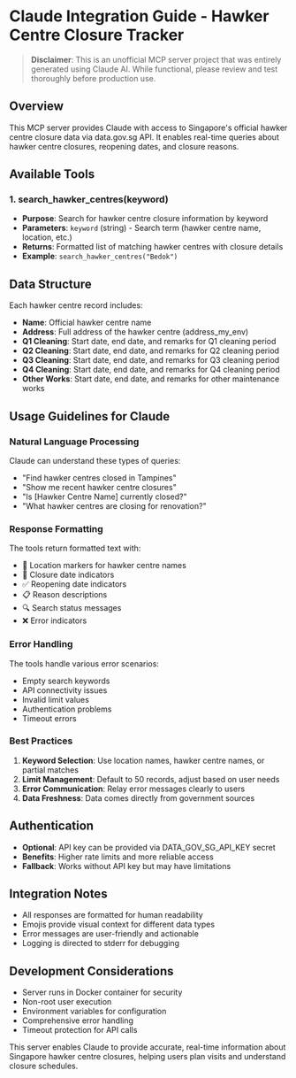 # Claude Integration Guide - Hawker Centre Closure Tracker

> **Disclaimer**: This is an unofficial MCP server project that was entirely generated using Claude AI. While functional, please review and test thoroughly before production use.

## Overview

This MCP server provides Claude with access to Singapore's official hawker centre closure data via data.gov.sg API. It enables real-time queries about hawker centre closures, reopening dates, and closure reasons.

## Available Tools

### 1. search_hawker_centres(keyword)
- **Purpose**: Search for hawker centre closure information by keyword
- **Parameters**: `keyword` (string) - Search term (hawker centre name, location, etc.)
- **Returns**: Formatted list of matching hawker centres with closure details
- **Example**: `search_hawker_centres("Bedok")`

## Data Structure

Each hawker centre record includes:
- **Name**: Official hawker centre name
- **Address**: Full address of the hawker centre (address_my_env)
- **Q1 Cleaning**: Start date, end date, and remarks for Q1 cleaning period
- **Q2 Cleaning**: Start date, end date, and remarks for Q2 cleaning period
- **Q3 Cleaning**: Start date, end date, and remarks for Q3 cleaning period
- **Q4 Cleaning**: Start date, end date, and remarks for Q4 cleaning period
- **Other Works**: Start date, end date, and remarks for other maintenance works

## Usage Guidelines for Claude

### Natural Language Processing
Claude can understand these types of queries:
- "Find hawker centres closed in Tampines"
- "Show me recent hawker centre closures"
- "Is [Hawker Centre Name] currently closed?"
- "What hawker centres are closing for renovation?"

### Response Formatting
The tools return formatted text with:
- 📍 Location markers for hawker centre names
- 🚫 Closure date indicators
- ✅ Reopening date indicators
- 📋 Reason descriptions
- 🔍 Search status messages
- ❌ Error indicators

### Error Handling
The tools handle various error scenarios:
- Empty search keywords
- API connectivity issues
- Invalid limit values
- Authentication problems
- Timeout errors

### Best Practices

1. **Keyword Selection**: Use location names, hawker centre names, or partial matches
2. **Limit Management**: Default to 50 records, adjust based on user needs
3. **Error Communication**: Relay error messages clearly to users
4. **Data Freshness**: Data comes directly from government sources

## Authentication

- **Optional**: API key can be provided via DATA_GOV_SG_API_KEY secret
- **Benefits**: Higher rate limits and more reliable access
- **Fallback**: Works without API key but may have limitations

## Integration Notes

- All responses are formatted for human readability
- Emojis provide visual context for different data types
- Error messages are user-friendly and actionable
- Logging is directed to stderr for debugging

## Development Considerations

- Server runs in Docker container for security
- Non-root user execution
- Environment variables for configuration
- Comprehensive error handling
- Timeout protection for API calls

This server enables Claude to provide accurate, real-time information about Singapore hawker centre closures, helping users plan visits and understand closure schedules.